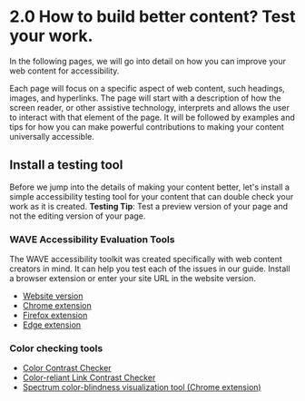 # 2.0 How to build better content? Test your work.

In the following pages, we will go into detail on how you can improve your web content for accessibility.

Each page will focus on a specific aspect of web content, such headings, images, and hyperlinks. The page will start with a description of how the screen reader, or other assistive technology, interprets and allows the user to interact with that element of the page. It will be followed by examples and tips for how you can make powerful contributions to making your content universally accessible.

## Install a testing tool

Before we jump into the details of making your content better, let's install a simple accessibility testing tool for your content that can double check your work as it is created.  **Testing Tip**: Test a preview version of your page and not the editing version of your page.

### **WAVE Accessibility Evaluation Tools**

The WAVE accessibility toolkit was created specifically with web content creators in mind. It can help you test each of the issues in our guide. Install a browser extension or enter your site URL in the website version.&#x20;

* [Website version](http://wave.webaim.org/)
* [Chrome extension](https://chrome.google.com/webstore/detail/wave-evaluation-tool/jbbplnpkjmmeebjpijfedlgcdilocofh)
* [Firefox extension](https://addons.mozilla.org/en-US/firefox/addon/wave-accessibility-tool/)
* [Edge extension](https://microsoftedge.microsoft.com/addons/detail/wave-evaluation-tool/khapceneeednkiopkkbgkibbdoajpkoj)

### **Color checking tools**&#x20;

* [Color Contrast Checker](https://webaim.org/resources/contrastchecker/)
* [Color-reliant Link Contrast Checker](https://webaim.org/resources/linkcontrastchecker/)
* [Spectrum color-blindness visualization tool (Chrome extension)](https://chrome.google.com/webstore/detail/spectrum/ofclemegkcmilinpcimpjkfhjfgmhieb?hl=en)
